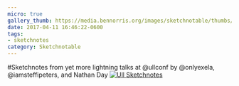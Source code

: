 ```yaml
---
micro: true
gallery_thumb: https://media.bennorris.org/images/sketchnotable/thumbs/ull-2017-sketchnotes-19.jpg
date: 2017-04-11 16:46:22-0600
tags:
- sketchnotes
category: Sketchnotable
---
```


#Sketchnotes from yet more lightning talks at @ullconf by @onlyexela, @iamsteffipeters, and Nathan Day [![Ull Sketchnotes](https://media.bennorris.org/images/sketchnotable/ull-2017/ull-2017-sketchnotes-19.jpg)](https://media.bennorris.org/images/sketchnotable/ull-2017/ull-2017-sketchnotes-19.jpg)